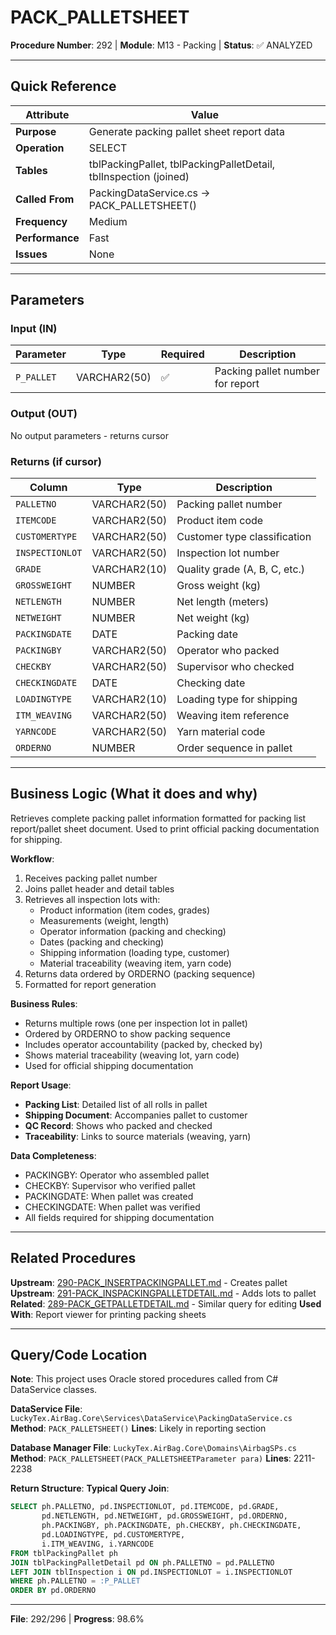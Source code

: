 # PACK_PALLETSHEET

**Procedure Number**: 292 | **Module**: M13 - Packing | **Status**: ✅ ANALYZED

---

## Quick Reference

| Attribute | Value |
|-----------|-------|
| **Purpose** | Generate packing pallet sheet report data |
| **Operation** | SELECT |
| **Tables** | tblPackingPallet, tblPackingPalletDetail, tblInspection (joined) |
| **Called From** | PackingDataService.cs → PACK_PALLETSHEET() |
| **Frequency** | Medium |
| **Performance** | Fast |
| **Issues** | None |

---

## Parameters

### Input (IN)

| Parameter | Type | Required | Description |
|-----------|------|----------|-------------|
| `P_PALLET` | VARCHAR2(50) | ✅ | Packing pallet number for report |

### Output (OUT)

No output parameters - returns cursor

### Returns (if cursor)

| Column | Type | Description |
|--------|------|-------------|
| `PALLETNO` | VARCHAR2(50) | Packing pallet number |
| `ITEMCODE` | VARCHAR2(50) | Product item code |
| `CUSTOMERTYPE` | VARCHAR2(50) | Customer type classification |
| `INSPECTIONLOT` | VARCHAR2(50) | Inspection lot number |
| `GRADE` | VARCHAR2(10) | Quality grade (A, B, C, etc.) |
| `GROSSWEIGHT` | NUMBER | Gross weight (kg) |
| `NETLENGTH` | NUMBER | Net length (meters) |
| `NETWEIGHT` | NUMBER | Net weight (kg) |
| `PACKINGDATE` | DATE | Packing date |
| `PACKINGBY` | VARCHAR2(50) | Operator who packed |
| `CHECKBY` | VARCHAR2(50) | Supervisor who checked |
| `CHECKINGDATE` | DATE | Checking date |
| `LOADINGTYPE` | VARCHAR2(10) | Loading type for shipping |
| `ITM_WEAVING` | VARCHAR2(50) | Weaving item reference |
| `YARNCODE` | VARCHAR2(50) | Yarn material code |
| `ORDERNO` | NUMBER | Order sequence in pallet |

---

## Business Logic (What it does and why)

Retrieves complete packing pallet information formatted for packing list report/pallet sheet document. Used to print official packing documentation for shipping.

**Workflow**:
1. Receives packing pallet number
2. Joins pallet header and detail tables
3. Retrieves all inspection lots with:
   - Product information (item codes, grades)
   - Measurements (weight, length)
   - Operator information (packing and checking)
   - Dates (packing and checking)
   - Shipping information (loading type, customer)
   - Material traceability (weaving item, yarn code)
4. Returns data ordered by ORDERNO (packing sequence)
5. Formatted for report generation

**Business Rules**:
- Returns multiple rows (one per inspection lot in pallet)
- Ordered by ORDERNO to show packing sequence
- Includes operator accountability (packed by, checked by)
- Shows material traceability (weaving lot, yarn code)
- Used for official shipping documentation

**Report Usage**:
- **Packing List**: Detailed list of all rolls in pallet
- **Shipping Document**: Accompanies pallet to customer
- **QC Record**: Shows who packed and checked
- **Traceability**: Links to source materials (weaving, yarn)

**Data Completeness**:
- PACKINGBY: Operator who assembled pallet
- CHECKBY: Supervisor who verified pallet
- PACKINGDATE: When pallet was created
- CHECKINGDATE: When pallet was verified
- All fields required for shipping documentation

---

## Related Procedures

**Upstream**: [290-PACK_INSERTPACKINGPALLET.md](./290-PACK_INSERTPACKINGPALLET.md) - Creates pallet
**Upstream**: [291-PACK_INSPACKINGPALLETDETAIL.md](./291-PACK_INSPACKINGPALLETDETAIL.md) - Adds lots to pallet
**Related**: [289-PACK_GETPALLETDETAIL.md](./289-PACK_GETPALLETDETAIL.md) - Similar query for editing
**Used With**: Report viewer for printing packing sheets

---

## Query/Code Location

**Note**: This project uses Oracle stored procedures called from C# DataService classes.

**DataService File**: `LuckyTex.AirBag.Core\Services\DataService\PackingDataService.cs`
**Method**: `PACK_PALLETSHEET()`
**Lines**: Likely in reporting section

**Database Manager File**: `LuckyTex.AirBag.Core\Domains\AirbagSPs.cs`
**Method**: `PACK_PALLETSHEET(PACK_PALLETSHEETParameter para)`
**Lines**: 2211-2238

**Return Structure**:
**Typical Query Join**:
```sql
SELECT ph.PALLETNO, pd.INSPECTIONLOT, pd.ITEMCODE, pd.GRADE,
       pd.NETLENGTH, pd.NETWEIGHT, pd.GROSSWEIGHT, pd.ORDERNO,
       ph.PACKINGBY, ph.PACKINGDATE, ph.CHECKBY, ph.CHECKINGDATE,
       pd.LOADINGTYPE, pd.CUSTOMERTYPE,
       i.ITM_WEAVING, i.YARNCODE
FROM tblPackingPallet ph
JOIN tblPackingPalletDetail pd ON ph.PALLETNO = pd.PALLETNO
LEFT JOIN tblInspection i ON pd.INSPECTIONLOT = i.INSPECTIONLOT
WHERE ph.PALLETNO = :P_PALLET
ORDER BY pd.ORDERNO
```

---

**File**: 292/296 | **Progress**: 98.6%
